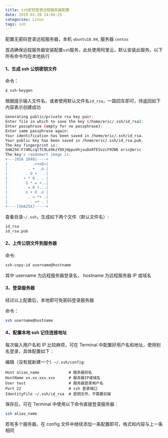 ```yaml
---
title: ssh密钥登录远程服务器配置
date: 2019-01-28 14:04:25
categories: Linux
tags: ssh
---
```


配置无密码登录远程服务器，本机 `ubuntu18.04`, 服务器 `centos`

首选确保远程服务器安装配置`ssh`服务，此处使用阿里云，默认安装此服务。以下所有命令均在本地执行

#### 1、生成 ssh 公钥密钥文件
命令：
```bash
$ ssh-keygen
```
根据提示输入文件名，或者使用默认文件名`id_rsa`，一路回车即可，待返回如下内容表示创建成功
```bash
Generating public/private rsa key pair.
Enter file in which to save the key (/home/eric/.ssh/id_rsa): 
Enter passphrase (empty for no passphrase): 
Enter same passphrase again: 
Your identification has been saved in /home/eric/.ssh/id_rsa.
Your public key has been saved in /home/eric/.ssh/id_rsa.pub.
The key fingerprint is:
SHA256:F74RLcqlTC9Le9kzY9XjHppuVhjouDxRTESvzcF9ZWE eric@eric
The key's randomart image is:
+---[RSA 2048]----+
|           .++oE=|
|         . +  .o.|
|        . O +   .|
|       + * O . . |
|        S * = +..|
|       . = O +...|
|        o + O .o |
|         . = *+ .|
|          . =+ . |
+----[SHA256]-----+
```
查看目录`~/.ssh`，生成如下两个文件（默认文件名）:
```bash
id_rsa
id_rsa.pub
```
#### 2、上传公钥文件到服务器
命令:
```bash
ssh-copy-id username@hostname
```
其中 username 为远程服务器登录名， hostname 为远程服务器 IP 或域名

#### 3、登录服务器
经过以上配置后，本地即可免密码登录服务器

命令：
```bash
ssh username@hostname
```
#### 4、配置本地 ssh 记住连接地址
每次输入用户名和 IP 比较麻烦，可在 Terminal 中配置好用户名和地址，使用别名登录，具体配置如下：

编辑（没有就新建一个）`~/.ssh/config`:
```
Host alias_name             # 服务器别名
HostName xx.xx.xxx.xxx      # 服务器IP或域名
User test                   # 服务器登录用户名
Port 22                     # ssh 登录端口
IdentityFile ~/.ssh/id_rsa  # 密钥文件，不需要后辍
```
保存后，可在 Terminal 中使用以下命令直接登录服务器：
```bash
ssh alias_name
```
若有多个服务器，在 config 文件中继续添加一条配置即可，格式和内容与上一条相同
